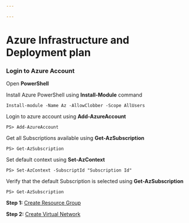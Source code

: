 ```yaml
---

---
```

# Azure Infrastructure and Deployment plan

### Login to Azure Account

Open **PowerShell**

Install Azure PowerShell using **Install-Module** command

    Install-module -Name Az -AllowClobber -Scope AllUsers

Login to azure account using **Add-AzureAccount**

    PS> Add-AzureAccount

Get all Subscriptions available using **Get-AzSubscription**

    PS> Get-AzSubscription

Set default context using **Set-AzContext**

    PS> Set-AzContext -SubscriptId "Subscription Id"

Verify that the default Subscription is selected using **Get-AzSubscription**

    PS> Get-AzSubscription

**Step 1:** [Create Resource Group](https://devexpresso.github.io/Azure/azureinfradeploy/createresourcegroup "Create Resource Group")

**Step 2:** [Create Virtual Network](https://devexpresso.github.io/Azure/azureinfradeploy/createvnet "Create Virtual Network")